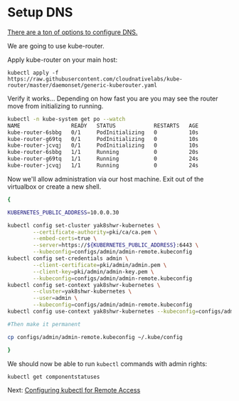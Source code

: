 # Setup DNS

[There are a ton of options to configure DNS.](https://kubernetes.io/docs/concepts/cluster-administration/networking/#how-to-implement-the-kubernetes-networking-model)

We are going to use kube-router.

Apply kube-router on your main host:

`kubectl apply -f https://raw.githubusercontent.com/cloudnativelabs/kube-router/master/daemonset/generic-kuberouter.yaml`

Verify it works... Depending on how fast you are you may see the router move from initializing to running.

```bash
kubectl -n kube-system get po --watch                                         ✔  2409  21:29:34
NAME                READY   STATUS            RESTARTS   AGE
kube-router-6sbbg   0/1     PodInitializing   0          10s
kube-router-g69tq   0/1     PodInitializing   0          10s
kube-router-jcvqj   0/1     PodInitializing   0          10s
kube-router-6sbbg   1/1     Running           0          20s
kube-router-g69tq   1/1     Running           0          24s
kube-router-jcvqj   1/1     Running           0          24s
```

Now we'll allow administration via our host machine.  Exit out of the virtualbox or create a new shell.

```bash
{

KUBERNETES_PUBLIC_ADDRESS=10.0.0.30

kubectl config set-cluster yak8shwr-kubernetes \
        --certificate-authority=pki/ca/ca.pem \
        --embed-certs=true \
        --server=https://${KUBERNETES_PUBLIC_ADDRESS}:6443 \
        --kubeconfig=configs/admin/admin-remote.kubeconfig
kubectl config set-credentials admin \
        --client-certificate=pki/admin/admin.pem \
        --client-key=pki/admin/admin-key.pem \
        --kubeconfig=configs/admin/admin-remote.kubeconfig
kubectl config set-context yak8shwr-kubernetes \
        --cluster=yak8shwr-kubernetes \
        --user=admin \
        --kubeconfig=configs/admin/admin-remote.kubeconfig
kubectl config use-context yak8shwr-kubernetes --kubeconfig=configs/admin/admin-remote.kubeconfig

#Then make it permanent

cp configs/admin/admin-remote.kubeconfig ~/.kube/config

}
```

We should now be able to run `kubectl` commands with admin rights:

`kubectl get componentstatuses`


Next: [Configuring kubectl for Remote Access](10-configuring-kubectl.md)